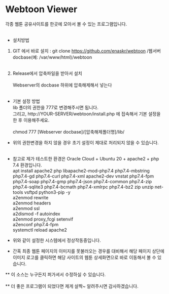 # Webtoon Viewer

각종 웹툰 공유사이트를 한곳에 모아서 볼 수 있는 프로그램입니다.
<br><br>

* 설치방법<br>
1) GIT 에서 바로 설치 : git    clone    https://github.com/enaskr/webtoon    /웹서버docbase(예: /var/www/html)/webtoon<br><br>

2) Release에서 압축파일을 받아서 설치<br><br>
Webserver의 docbase 하위에 압축해제해서 넣는다<br><br>

* 기본 설정 방법<br>
lib 폴더의 권한을 777로 변경해주시면 됩니다.<br>
그리고, http://YOUR-SERVER/webtoon/install.php 에 접속해서 기본 설정을 한 후 이용해주세요.<br><br>
chmod 777 [Webserver docbase]/[압축해제폴더명]/lib/<br>

* 위의 권한변경을 하지 않을 경우 초기 설정이 제대로 처리되지 않을 수 있습니다.<br><br>

* 참고로 제가 테스트한 환경은 Oracle Cloud + Ubuntu 20 + apache2 + php 7.4 환경입니다.<br>
apt install apache2 php libapache2-mod-php7.4 php7.4-mbstring php7.4-gd php7.4-curl php7.4-xml apache2-dev vnstat php7.4-fpm php7.4-soap php7.4-gmp php7.4-json php7.4-common php7.4-zip php7.4-sqlite3 php7.4-bcmath php7.4-xmlrpc php7.4-bz2 zip unzip net-tools vsftpd python3-pip -y <br>
a2enmod rewrite <br>
a2enmod headers <br>
a2enmod ssl <br>
a2dismod -f autoindex <br>
a2enmod proxy_fcgi setenvif <br>
a2enconf php7.4-fpm <br>
systemctl reload apache2 <br>

* 위와 같이 설정한 시스템에서 정상작동중입니다.<br>

* 간혹 최종 웹툰 페이지의 이미지를 못불러오는 경우를 대비해서 해당 페이지 상단에 이미지 로고를 클릭하면 해당 사이트의 웹툰 상세화면으로 바로 이동해서 볼 수 있습니다.<br>

** 이 소스는 누구든지 퍼가셔서 수정하실 수 있습니다.<br><br>
** 더 좋은 프로그램이 되었다면 제게 살짝~ 알려주시면 감사하겠습니다.<br><br>


